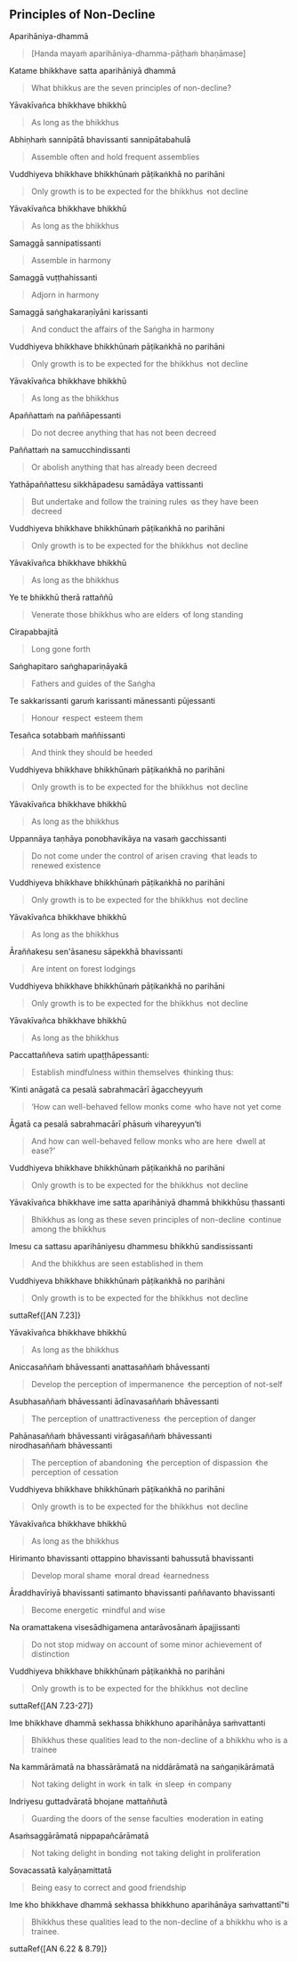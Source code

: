 ## Principles of Non-Decline<a id="principles-of-non-decline"></a>
Aparihāniya-dhammā

> [Handa mayaṁ aparihāniya-dhamma-pāṭhaṁ bhaṇāmase]

Katame bhikkhave satta aparihāniyā dhammā

<div class="english">

> What bhikkus are the seven principles of non-decline?

</div>

Yāvakīvañca bhikkhave bhikkhū

<div class="english">

> As long as the bhikkhus

</div>

Abhiṇhaṁ sannipātā bhavissanti sannipātabahulā

<div class="english">

> Assemble often and hold frequent assemblies

</div>

Vuddhiyeva bhikkhave bhikkhūnaṁ pāṭikaṅkhā no parihāni

<div class="english">

> Only growth is to be expected for the bhikkhus  ̓  not decline

</div>

Yāvakīvañca bhikkhave bhikkhū

<div class="english">

> As long as the bhikkhus

</div>

Samaggā sannipatissanti

<div class="english">

> Assemble in harmony

</div>

Samaggā vuṭṭhahissanti

<div class="english">

> Adjorn in harmony

</div>

Samaggā saṅghakaraṇīyāni karissanti

<div class="english">

> And conduct the affairs of the Saṅgha in harmony

</div>

Vuddhiyeva bhikkhave bhikkhūnaṁ pāṭikaṅkhā no parihāni

<div class="english">

> Only growth is to be expected for the bhikkhus  ̓  not decline

</div>

Yāvakīvañca bhikkhave bhikkhū

<div class="english">

> As long as the bhikkhus

</div>

Apaññattaṁ na paññāpessanti

<div class="english">

> Do not decree anything that has not been decreed

</div>

Paññattaṁ na samucchindissanti

<div class="english">

> Or abolish anything that has already been decreed

</div>

Yathāpaññattesu sikkhāpadesu samādāya vattissanti

<div class="english">

> But undertake and follow the training rules  ̓  as they have been decreed

</div>

Vuddhiyeva bhikkhave bhikkhūnaṁ pāṭikaṅkhā no parihāni

<div class="english">

> Only growth is to be expected for the bhikkhus  ̓  not decline

</div>

Yāvakīvañca bhikkhave bhikkhū

<div class="english">

> As long as the bhikkhus

</div>

Ye te bhikkhū therā rattaññū

<div class="english">

> Venerate those bhikkhus who are elders  ̓  of long standing

</div>

Cirapabbajitā

<div class="english">

> Long gone forth

</div>

Saṅghapitaro saṅghapariṇāyakā

<div class="english">

> Fathers and guides of the Saṅgha

</div>

Te sakkarissanti garuṁ karissanti mānessanti pūjessanti

<div class="english">

> Honour  ̓  respect  ̓  esteem them

</div>

Tesañca sotabbaṁ maññissanti

<div class="english">

> And think they should be heeded

</div>

Vuddhiyeva bhikkhave bhikkhūnaṁ pāṭikaṅkhā no parihāni

<div class="english">

> Only growth is to be expected for the bhikkhus  ̓  not decline

</div>

Yāvakīvañca bhikkhave bhikkhū

<div class="english">

> As long as the bhikkhus

</div>

Uppannāya taṇhāya ponobhavikāya na vasaṁ gacchissanti

<div class="english">

> Do not come under the control of arisen craving  ̓  that leads to renewed existence

</div>

Vuddhiyeva bhikkhave bhikkhūnaṁ pāṭikaṅkhā no parihāni

<div class="english">

> Only growth is to be expected for the bhikkhus  ̓  not decline

</div>

Yāvakīvañca bhikkhave bhikkhū

<div class="english">

> As long as the bhikkhus

</div>

Āraññakesu sen'āsanesu sāpekkhā bhavissanti

<div class="english">

> Are intent on forest lodgings

</div>

Vuddhiyeva bhikkhave bhikkhūnaṁ pāṭikaṅkhā no parihāni

<div class="english">

> Only growth is to be expected for the bhikkhus  ̓  not decline

</div>

Yāvakīvañca bhikkhave bhikkhū

<div class="english">

> As long as the bhikkhus

</div>

Paccattaññeva satiṁ upaṭṭhāpessanti:

<div class="english">

> Establish mindfulness within themselves  ̓  thinking thus:

</div>

‘Kinti anāgatā ca pesalā sabrahmacārī āgaccheyyuṁ

<div class="english">

> ‘How can well-behaved fellow monks come  ̓  who have not yet come

</div>

Āgatā ca pesalā sabrahmacārī phāsuṁ vihareyyun’ti

<div class="english">

> And how can well-behaved fellow monks who are here  ̓  dwell at ease?’

</div>

Vuddhiyeva bhikkhave bhikkhūnaṁ pāṭikaṅkhā no parihāni

<div class="english">

> Only growth is to be expected for the bhikkhus  ̓  not decline

</div>

Yāvakīvañca bhikkhave ime satta aparihāniyā dhammā bhikkhūsu ṭhassanti

<div class="english">

> Bhikkhus as long as these seven principles of non-decline  ̓  continue among the bhikkhus

</div>

Imesu ca sattasu aparihāniyesu dhammesu bhikkhū sandississanti

<div class="english">

> And the bhikkhus are seen established in them

</div>

Vuddhiyeva bhikkhave bhikkhūnaṁ pāṭikaṅkhā no parihāni

<div class="english">

> Only growth is to be expected for the bhikkhus  ̓  not decline

</div>

suttaRef{[AN 7.23]}

Yāvakīvañca bhikkhave bhikkhū

<div class="english">

> As long as the bhikkhus

</div>

Aniccasaññaṁ bhāvessanti anattasaññaṁ bhāvessanti

<div class="english">

> Develop the perception of impermanence  ̓  the perception of not-self

</div>

Asubhasaññaṁ bhāvessanti ādīnavasaññaṁ bhāvessanti

<div class="english">

> The perception of unattractiveness  ̓  the perception of danger

</div>

Pahānasaññaṁ bhāvessanti virāgasaññaṁ bhāvessanti nirodhasaññaṁ bhāvessanti

<div class="english">

> The perception of abandoning  ̓  the perception of dispassion  ̓
> the perception of cessation

</div>

Vuddhiyeva bhikkhave bhikkhūnaṁ pāṭikaṅkhā no parihāni

<div class="english">

> Only growth is to be expected for the bhikkhus  ̓  not decline

</div>

Yāvakīvañca bhikkhave bhikkhū

<div class="english">

> As long as the bhikkhus

</div>

Hirimanto bhavissanti ottappino bhavissanti bahussutā bhavissanti

<div class="english">

> Develop moral shame  ̓  moral dread  ̓  learnedness

</div>

Āraddhavīriyā bhavissanti satimanto bhavissanti paññavanto bhavissanti

<div class="english">

> Become energetic  ̓  mindful and wise

</div>

Na oramattakena visesādhigamena antarāvosānaṁ āpajjissanti

<div class="english">

> Do not stop midway on account of some minor achievement of distinction

</div>

Vuddhiyeva bhikkhave bhikkhūnaṁ pāṭikaṅkhā no parihāni

<div class="english">

> Only growth is to be expected for the bhikkhus  ̓  not decline

</div>

suttaRef{[AN 7.23-27]}

Ime bhikkhave dhammā sekhassa bhikkhuno aparihānāya saṁvattanti

<div class="english">

> Bhikkhus these qualities lead to the non-decline of a bhikkhu who is a trainee

</div>

Na kammārāmatā na bhassārāmatā na niddārāmatā na saṅgaṇikārāmatā

<div class="english">

> Not taking delight in work  ̓  in talk  ̓  in sleep  ̓  in company

</div>

Indriyesu guttadvāratā bhojane mattaññutā

<div class="english">

> Guarding the doors of the sense faculties  ̓  moderation in eating

</div>

Asaṁsaggārāmatā nippapañcārāmatā

<div class="english">

> Not taking delight in bonding  ̓  not taking delight in proliferation

</div>

Sovacassatā kalyāṇamittatā

<div class="english">

> Being easy to correct and good friendship

</div>

Ime kho bhikkhave dhammā sekhassa bhikkhuno aparihānāya saṁvattantī"ti

<div class="english">

> Bhikkhus these qualities lead to the non-decline of a bhikkhu who is a trainee.

</div>

suttaRef{[AN 6.22 & 8.79]}
